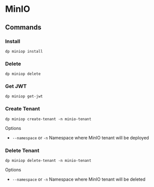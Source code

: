 # MinIO

## Commands

### Install

`dp miniop install`

### Delete

`dp miniop delete`


### Get JWT

`dp miniop get-jwt` 


### Create Tenant

`dp miniop create-tenant -n minio-tenant`

Options

- `--namespace` or `-n` Namespace where MinIO tenant will be deployed
 
 ### Delete Tenant

`dp miniop delete-tenant -n minio-tenant`

Options

- `--namespace` or `-n` Namespace where MinIO tenant will be deleted